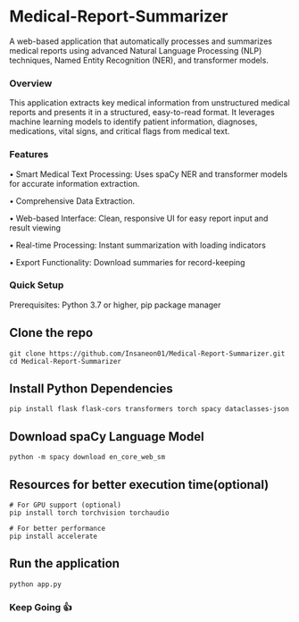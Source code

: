 # Medical-Report-Summarizer
A web-based application that automatically processes and summarizes medical reports using advanced Natural Language Processing (NLP) techniques, Named Entity Recognition (NER), and transformer models.
<h3>Overview</h3>
This application extracts key medical information from unstructured medical reports and presents it in a structured, easy-to-read format. It leverages machine learning models to identify patient information, diagnoses, medications, vital signs, and critical flags from medical text.
<h3>Features</h3>

• Smart Medical Text Processing: Uses spaCy NER and transformer models for accurate information extraction.

• Comprehensive Data Extraction.

• Web-based Interface: Clean, responsive UI for easy report input and result viewing

• Real-time Processing: Instant summarization with loading indicators

• Export Functionality: Download summaries for record-keeping



<h3>Quick Setup</h3>

Prerequisites: Python 3.7 or higher, pip package manager

Clone the repo
---------------

```
git clone https://github.com/Insaneon01/Medical-Report-Summarizer.git
cd Medical-Report-Summarizer
```

Install Python Dependencies
----------------------------

```
pip install flask flask-cors transformers torch spacy dataclasses-json
```

Download spaCy Language Model
------------------------------

```
python -m spacy download en_core_web_sm
```

Resources for better execution time(optional)
----------------------------------------------

```
# For GPU support (optional)
pip install torch torchvision torchaudio

# For better performance
pip install accelerate
```

Run the application
--------------------

```
python app.py
```


<h3>Keep Going 👍</h3>



